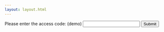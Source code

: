 ```yaml
---
layout: layout.html
---
```


<form id="login" action="/whatever" method="POST">
Please enter the access code: (demo)
  <input type="text" name="accesscode" id="accesscode">
  <input type="submit">
</form>

<script>
document.getElementById("login").addEventListener("submit", function(event) {
  let accessCode = document.getElementById("accesscode").value;
  fetch('/.netlify/functions/login', {method: "POST", body:"accesscode="+accessCode})
  .then(response => response.text())
  .then(data => console.log=data);
  event.preventDefault();
};

</script>
